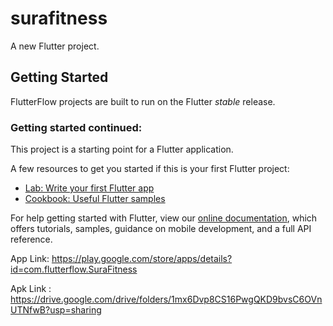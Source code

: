 # surafitness

A new Flutter project.

## Getting Started

FlutterFlow projects are built to run on the Flutter _stable_ release.

### Getting started continued:

This project is a starting point for a Flutter application.

A few resources to get you started if this is your first Flutter project:

- [Lab: Write your first Flutter app](https://flutter.dev/docs/get-started/codelab)
- [Cookbook: Useful Flutter samples](https://flutter.dev/docs/cookbook)

For help getting started with Flutter, view our
[online documentation](https://flutter.dev/docs), which offers tutorials,
samples, guidance on mobile development, and a full API reference.

App Link: https://play.google.com/store/apps/details?id=com.flutterflow.SuraFitness

Apk Link : https://drive.google.com/drive/folders/1mx6Dvp8CS16PwgQKD9bvsC6OVnUTNfwB?usp=sharing
